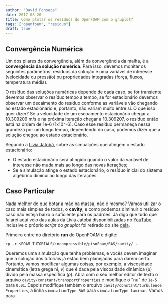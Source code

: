 ```yaml
---
author: "David Fonseca"
date: 2017-08-20
title: Como plotar os resíduos do OpenFOAM com o gnuplot?
tags: ["openfoam", "residuo"]
draft: true
---
```

<link rel="stylesheet" href="//cdnjs.cloudflare.com/ajax/libs/highlight.js/9.12.0/styles/default.min.css">
<script src="//cdnjs.cloudflare.com/ajax/libs/highlight.js/9.12.0/highlight.min.js"></script>

<script type="text/x-mathjax-config">
  MathJax.Hub.Config({tex2jax: {inlineMath: [['$','$'], ['\\(','\\)']]}});
</script>
<script type="text/javascript" async
  src="https://example.com/MathJax.js?config=TeX-AMS_CHTML">
</script>

<!-- <script type="text/javascript" async -->
<!--   src="https://cdnjs.cloudflare.com/ajax/libs/mathjax/2.7.1/MathJax.js?config=TeX-MML-AM_CHTML"> -->
<!-- </script> -->

## Convergência Numérica
Um dos pilares da convergência, além da convergência da malha, é a **convergência da solução numérica**. Para isso, devemos monitar os seguintes parâmetros: resíduos da solução e uma variável de interesse (velocidade ou pressão) ou propriedades integradas (força, fluxos, temperatura média).

O resíduo das soluções numéricas depende de cada caso, se for transiente devemos observar o resíduo tempo a tempo, se for estacionário devemos observar um decaímento do resíduo conforme as variáveis vão chegando ao estado estacionário e, portanto, não variam muito entre si. O que isso quer dizer? Se a velocidade de um escoamento estacionário chegar a 10.309209 m/s e na próxima iteração chegar a 10.309207, o resíduo então está na ordem de 1e-6 (1x10^-6). Caso esse resíduo permaneça nessa grandeza por um longo tempo, dependendo do caso, podemos dizer que a solução chegou ao estado estacionário.

Segundo a [Lívia Jatobá](http://www.liviajatoba.com/), sobre as simualções que atingem o estado estacionário:

+ O estado estacionário será atingido quando o valor da variável de interesse não muda mais ao longo das novas iterações;
+ Se a simulação atinge o estado estacionário, o resíduo inicial do sistema algébrico diminui ao longo das iterações.

## Caso Particular

Nada melhor do que botar a mão na massa, não é mesmo? Vamos utilizar o caso mais simples de todos, o **cavity**, e como podemos diminuir o resíduo caso não esteja baixo o suficiente para os padrões. Já digo que tudo que falarei aqui veio das aulas da Lívia Jatobá disponibilizadas no [YouTube](https://www.youtube.com/watch?v=BpaG6XIdP8U), inclusive o próprio *script* do *gnuplot* foi retirado do site [dela](http://www.liviajatoba.com/uploads/8/3/6/7/8367135/modelo-plot-residuo.plt).

Primeiro entre no diretório **run** do OpenFOAM e digite:
<pre><code class="bash">cp -r $FOAM_TUTORIALS/incompressible/pisoFoam/RAS/cavity/ . </code></pre>

Queremos uma simulação que tenha problemas, e vocês devem imaginar que a solução dos tutoriais já estão bem planejadas para darem certo. Portanto, vamos modificar algumas coisas, por exemplo, a viscosidade cinemática (letra grega ni, $\nu$) que é dada pela viscosidade dinâmica ($\mu$) divido pela massa específica ($\rho$). Abra com o seu melhor editor de texto o arquivo `cavity/constant/transportProperties` e modifique o "nu" de `1e-5` para `0.01`. Depois modifique também o arquivo `cavity/constant/turbulence Properties`, a linha `simulationType RAS` para `simulationType laminar`. Vamos para


